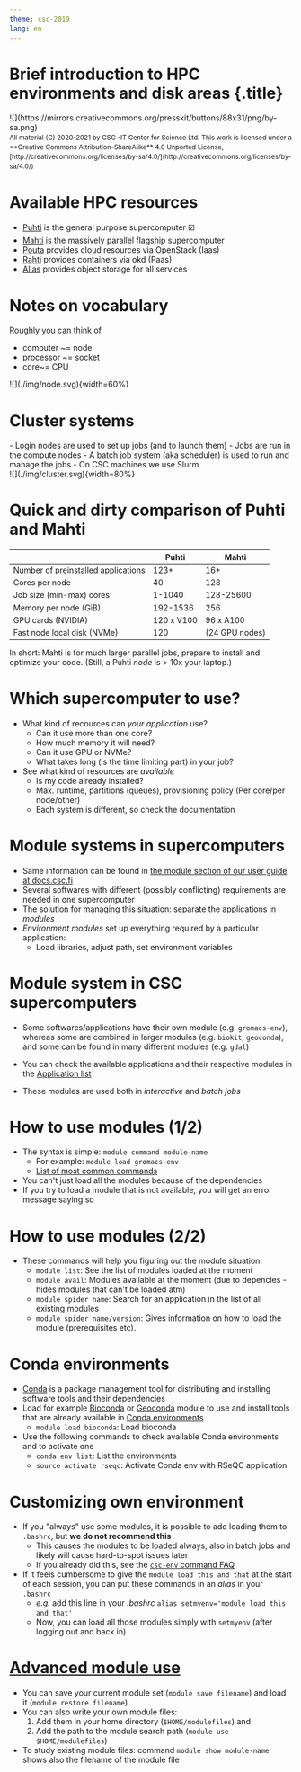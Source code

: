 ```yaml
---
theme: csc-2019
lang: en
---
```


# Brief introduction to HPC environments and disk areas {.title}

<div class="column">
![](https://mirrors.creativecommons.org/presskit/buttons/88x31/png/by-sa.png)
</div>
<div class="column">
<small>
All material (C) 2020-2021 by CSC -IT Center for Science Ltd.
This work is licensed under a **Creative Commons Attribution-ShareAlike** 4.0
Unported License, [http://creativecommons.org/licenses/by-sa/4.0/](http://creativecommons.org/licenses/by-sa/4.0/)
</small>
</div>

# Available HPC resources

- [Puhti](https://docs.csc.fi/computing/systems-puhti/) is the general purpose supercomputer ☑️
- [Mahti](https://docs.csc.fi/computing/systems-mahti/) is the massively parallel flagship supercomputer
- [Pouta](https://docs.csc.fi/cloud/pouta/pouta-what-is/) provides cloud resources via OpenStack (Iaas)
- [Rahti](https://docs.csc.fi/cloud/rahti/rahti-what-is/) provides containers via okd (Paas)
- [Allas](https://docs.csc.fi/data/Allas/) provides object storage for all services

# Notes on vocabulary

<div class="column">
Roughly you can think of

- computer ~= node
- processor ~= socket
- core~= CPU
</div>
<div class="column">
![](./img/node.svg){width=60%} 
</div>

# Cluster systems

<div class="column">
- Login nodes are used to set up jobs (and to launch them)
- Jobs are run in the compute nodes
- A batch job system (aka scheduler) is used to run and manage the jobs
  - On CSC machines we use Slurm

</div>
<div class="column">
![](./img/cluster.svg){width=80%} 
</div>

# Quick and dirty comparison of Puhti and Mahti

|                             | Puhti  | Mahti    |
| --------------------------- |------- | ----     | 
| Number of preinstalled applications   | [123+](https://docs.csc.fi/apps/by_system/#puhti)   | [16+](https://docs.csc.fi/apps/by_system/#mahti)       | 
| Cores per node              | 40     | 128       |
| Job size (min-max) cores    | 1-1040 | 128-25600 |
| Memory per node (GiB)       | 192-1536 | 256     |
| GPU cards (NVIDIA)          | 120 x V100 | 96 x A100|
| Fast node local disk (NVMe) | 120   | (24 GPU nodes)  |

In short: Mahti is for much larger parallel jobs, prepare to install and optimize your code.
(Still, a Puhti *node* is > 10x your laptop.)

# Which supercomputer to use? 

- What kind of recources can _your application_ use?
  - Can it use more than one core?
  - How much memory it will need?
  - Can it use GPU or NVMe?
  - What takes long (is the time limiting part) in your job?
- See what kind of resources are _available_
  - Is my code already installed?
  - Max. runtime, partitions (queues), provisioning policy (Per core/per node/other)
  - Each system is different, so check the documentation


# Module systems in supercomputers

- Same information can be found in [the module section of our user guide at docs.csc.fi](https://docs.csc.fi/computing/modules/)
- Several softwares with different (possibly conflicting) requirements are needed in one supercomputer
- The solution for managing this situation: separate the applications in *modules*
- *Environment modules* set up everything required by a particular application:
   -  Load libraries, adjust path, set environment variables 

# Module system in CSC supercomputers

- Some softwares/applications have their own module (e.g. `gromacs-env`), whereas some are combined in larger modules (e.g. `biokit`, `geoconda`), and some can be found in many different modules (e.g. `gdal`)

- You can check the available applications and their respective modules in the [Application list](https://docs.csc.fi/apps/)
- These modules are used both in *interactive* and *batch jobs*

# How to use modules (1/2)

- The syntax is simple: `module command module-name`
    - For example: `module load gromacs-env`
    - [List of most common commands](https://docs.csc.fi/computing/modules/#module-commands-table)
- You can't just load all the modules because of the dependencies
- If you try to load a module that is not available, you will get an error message saying so 

# How to use modules (2/2)
 - These commands will help you figuring out the module situation:
    - `module list`: See the list of modules loaded at the moment
    - `module avail`: Modules available at the moment (due to depencies -hides modules that can't be loaded atm)
     - `module spider name`: Search for an application in the list of all existing modules
     - `module spider name/version`: Gives information on how to load the module (prerequisites etc).

# Conda environments
- [Conda](https://docs.conda.io/en/latest/) is a package management tool for distributing and installing software tools and their dependencies
- Load for example [Bioconda](https://docs.csc.fi/apps/bioconda/) or [Geoconda](https://docs.csc.fi/apps/geoconda/#using-geoconda) module to use and install tools that are already available in [Conda environments](https://docs.csc.fi/support/tutorials/conda/#what-is-conda)
   - `module load bioconda`: Load bioconda
- Use the following commands to check available Conda environments and to activate one
   - `conda env list`: List the environments
   - `source activate rseqc`: Activate Conda env with RSeQC application
  
# Customizing own environment
- If you "always" use some modules, it is possible to add loading them to `.bashrc`, but **we do not recommend this**
   - This causes the modules to be loaded always, also in batch jobs and likely will cause hard-to-spot issues later
   - If you already did this, see the [`csc-env` command FAQ](https://docs.csc.fi/support/tutorials/using_csc_env/)
- If it feels cumbersome to give the `module load this and that` at the start of each session, you can put these commands in an _alias_ in your `.bashrc`
   - _e.g._ add this line in your _.bashrc_ `alias setmyenv='module load this and that'`
   - Now, you can load all those modules simply with `setmyenv` (after logging out and back in)

# [Advanced module use](https://docs.csc.fi/computing/modules/#advanced-topics)

- You can save your current module set (`module save filename`) and load it (`module restore filename`)
- You can also write your own module files: 
    1. Add them in your home directory (`$HOME/modulefiles`) and 
    2. Add the path to the module search path (`module use $HOME/modulefiles`)
- To study existing module files: command `module show module-name` shows also the filename of the module file
